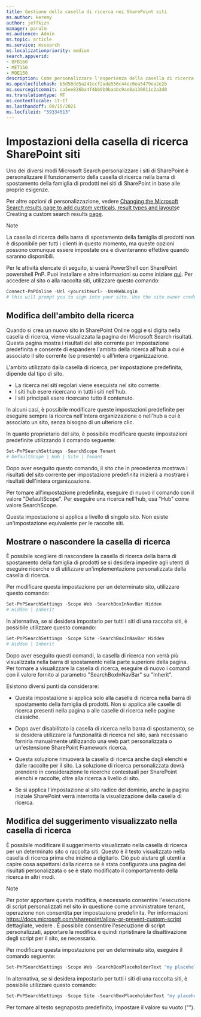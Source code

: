```yaml
---
title: Gestione della casella di ricerca nei SharePoint siti
ms.author: keremy
author: jeffkizn
manager: parulm
ms.audience: Admin
ms.topic: article
ms.service: mssearch
ms.localizationpriority: medium
search.appverid:
- BFB160
- MET150
- MOE150
description: Come personalizzare l'esperienza della casella di ricerca SharePoint siti
ms.openlocfilehash: b5d58dd5a241ccf2ada556c44ec0ea5479ea2e2b
ms.sourcegitcommit: ca5ee826ba4f4bb9b9baabc9ae8a130011c2a3d0
ms.translationtype: MT
ms.contentlocale: it-IT
ms.lasthandoff: 09/15/2021
ms.locfileid: "59334513"
---
```

# <a name="search-box-settings-on-sharepoint-sites"></a>Impostazioni della casella di ricerca SharePoint siti

Uno dei diversi modi Microsoft Search personalizzare i siti di SharePoint è personalizzare il funzionamento della casella di ricerca nella barra di spostamento della famiglia di prodotti nei siti di SharePoint in base alle proprie esigenze.

Per altre opzioni di personalizzazione, vedere [Changing the Microsoft Search results page to add custom verticals, result types and layouts](customize-search-page.md)e Creating a custom search results [page](create-search-results-pages.md).

> [!NOTE]
> La casella di ricerca della barra di spostamento della famiglia di prodotti non è disponibile per tutti i clienti in questo momento, ma queste opzioni possono comunque essere impostate ora e diventeranno effettive quando saranno disponibili.

Per le attività elencate di seguito, si userà PowerShell con SharePoint powershell PnP. Puoi installare e altre informazioni su come iniziare [qui](/powershell/sharepoint/sharepoint-pnp/sharepoint-pnp-cmdlets?view=sharepoint-ps). Per accedere al sito o alla raccolta siti, utilizzare questo comando:

```powershell
Connect-PnPOnline -Url <yoursiteurl> -UseWebLogin
# this will prompt you to sign into your site. Use the site owner credentials 
```

## <a name="changing-the-scope-of-search"></a>Modifica dell'ambito della ricerca

Quando si crea un nuovo sito in SharePoint Online oggi e si digita nella casella di ricerca, viene visualizzata la pagina dei Microsoft Search risultati. Questa pagina mostra i risultati del sito corrente per impostazione predefinita e consente di espandere l'ambito della ricerca all'hub a cui è associato il sito corrente (se presente) o all'intera organizzazione.

L'ambito utilizzato dalla casella di ricerca, per impostazione predefinita, dipende dal tipo di sito.

* La ricerca nei siti regolari viene esequista nel sito corrente.
* I siti hub esere ricercano in tutti i siti nell'hub.
* I siti principali esere ricercano tutto il contenuto.

In alcuni casi, è possibile modificare queste impostazioni predefinite per eseguire sempre la ricerca nell'intera organizzazione o nell'hub a cui è associato un sito, senza bisogno di un ulteriore clic.

In quanto proprietario del sito, è possibile modificare queste impostazioni predefinite utilizzando il comando seguente:

```powershell
Set-PnPSearchSettings -SearchScope Tenant
# DefaultScope | Hub | Site | Tenant
```

Dopo aver eseguito questo comando, il sito che in precedenza mostrava i risultati del sito corrente per impostazione predefinita inizierà a mostrare i risultati dell'intera organizzazione.

Per tornare all'impostazione predefinita, eseguire di nuovo il comando con il valore "DefaultScope". Per eseguire una ricerca nell'hub, usa "Hub" come valore SearchScope.

Questa impostazione si applica a livello di singolo sito. Non esiste un'impostazione equivalente per le raccolte siti.

## <a name="show-or-hide-the-search-box"></a>Mostrare o nascondere la casella di ricerca

È possibile scegliere di nascondere la casella di ricerca della barra di spostamento della famiglia di prodotti se si desidera impedire agli utenti di eseguire ricerche o di utilizzare un'implementazione personalizzata della casella di ricerca.

Per modificare questa impostazione per un determinato sito, utilizzare questo comando:

```powershell
Set-PnPSearchSettings -Scope Web -SearchBoxInNavBar Hidden
# Hidden | Inherit
```

In alternativa, se si desidera impostarlo per tutti i siti di una raccolta siti, è possibile utilizzare questo comando:

```powershell
Set-PnPSearchSettings -Scope Site -SearchBoxInNavBar Hidden
# Hidden | Inherit
```

Dopo aver eseguito questi comandi, la casella di ricerca non verrà più visualizzata nella barra di spostamento nella parte superiore della pagina. Per tornare a visualizzare la casella di ricerca, eseguire di nuovo i comandi con il valore fornito al parametro "SearchBoxInNavBar" su "Inherit".

Esistono diversi punti da considerare:

* Questa impostazione si applica solo alla casella di ricerca nella barra di spostamento della famiglia di prodotti. Non si applica alle caselle di ricerca presenti nella pagina o alle caselle di ricerca nelle pagine classiche.

* Dopo aver disabilitato la casella di ricerca nella barra di spostamento, se si desidera utilizzare la funzionalità di ricerca nel sito, sarà necessario fornirla manualmente utilizzando una web part personalizzata o un'estensione SharePoint Framework ricerca.

* Questa soluzione rimuoverà la casella di ricerca anche dagli elenchi e dalle raccolte per il sito. La soluzione di ricerca personalizzata dovrà prendere in considerazione le ricerche contestuali per SharePoint elenchi e raccolte, oltre alla ricerca a livello di sito.

* Se si applica l'impostazione al sito radice del dominio, anche la pagina iniziale SharePoint verrà interrotta la visualizzazione della casella di ricerca.

## <a name="changing-the-hint-displayed-in-the-search-box"></a>Modifica del suggerimento visualizzato nella casella di ricerca

È possibile modificare il suggerimento visualizzato nella casella di ricerca per un determinato sito o raccolta siti. Questo è il testo visualizzato nella casella di ricerca prima che inizino a digitarlo. Ciò può aiutare gli utenti a capire cosa aspettarsi dalla ricerca se è stata configurata una pagina dei risultati personalizzata o se è stato modificato il comportamento della ricerca in altri modi.

> [!NOTE]
> Per poter apportare questa modifica, è necessario consentire l'esecuzione di script personalizzati nel sito in questione come amministratore tenant, operazione non consentita per impostazione predefinita. Per informazioni https://docs.microsoft.com/sharepoint/allow-or-prevent-custom-script dettagliate, vedere . È possibile consentire l'esecuzione di script personalizzati, apportare la modifica e quindi ripristinare la disattivazione degli script per il sito, se necessario.

Per modificare questa impostazione per un determinato sito, eseguire il comando seguente:

```powershell
Set-PnPSearchSettings -Scope Web -SearchBoxPlaceholderText "my placeholder" 
```

In alternativa, se si desidera impostarlo per tutti i siti di una raccolta siti, è possibile utilizzare questo comando:

```powershell
Set-PnPSearchSettings -Scope Site -SearchBoxPlaceholderText "my placeholder" 
```

Per tornare al testo segnaposto predefinito, impostare il valore su vuoto ("").
